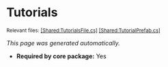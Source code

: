 # Tutorials
<sup>Relevant files: [[Shared:TutorialsFile.cs]](https://github.com/Regalis11/Barotrauma/blob/master/Barotrauma/BarotraumaShared/SharedSource/ContentManagement/ContentFile/TutorialsFile.cs) [[Shared:TutorialPrefab.cs]](https://github.com/Regalis11/Barotrauma/blob/master/Barotrauma/BarotraumaShared/SharedSource/GameSession/GameModes/Tutorials/TutorialPrefab.cs)</sup>

*This page was generated automatically.*

- **Required by core package:** Yes



